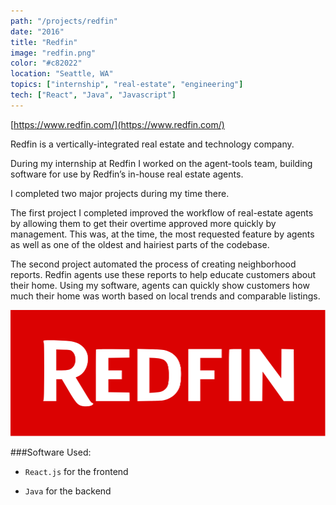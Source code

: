 ```yaml
---
path: "/projects/redfin"
date: "2016"
title: "Redfin"
image: "redfin.png"
color: "#c82022"
location: "Seattle, WA"
topics: ["internship", "real-estate", "engineering"]
tech: ["React", "Java", "Javascript"]
---
```


[https://www.redfin.com/](https://www.redfin.com/)

Redfin is a vertically-integrated real estate and technology company.

During my internship at Redfin I worked on the agent-tools team, building software for use by Redfin’s in-house real estate agents.

I completed two major projects during my time there.

The first project I completed improved the workflow of real-estate agents by allowing them to get their overtime approved more quickly by management. This was, at the time, the most requested feature by agents as well as one of the oldest and hairiest parts of the codebase. 

The second project automated the process of creating neighborhood reports. Redfin agents use these reports to help educate customers about their home. Using my software, agents can quickly show customers how much their home was worth based on local trends and comparable listings.

![alt text](/images/redfin/redfin.png "Redfin Logo")

###Software Used:
* `React.js` for the frontend

* `Java` for the backend

